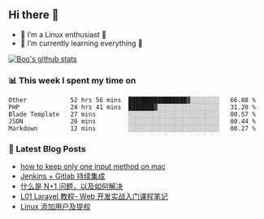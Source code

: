 ## Hi there 👋
* 🔭 I’m a Linux enthusiast 🐧️
* 🏃️ I’m currently learning everything 🏃️

[![Boo's github stats](https://github-readme-stats.vercel.app/api?username=0xAiKang)](https://github.com/anuraghazra/github-readme-stats)

<!-- [![Most Used Langs](https://github-readme-stats.vercel.app/api/top-langs/?username=0xAiKang)](https://github.com/anuraghazra/github-readme-stats) -->

### 📊 This week I spent my time on
<!--START_SECTION:waka-->
```text
Other            52 hrs 56 mins  ████████████████▓░░░░░░░░   66.88 % 
PHP              24 hrs 41 mins  ███████▓░░░░░░░░░░░░░░░░░   31.20 % 
Blade Template   27 mins         ░░░░░░░░░░░░░░░░░░░░░░░░░   00.57 % 
JSON             20 mins         ░░░░░░░░░░░░░░░░░░░░░░░░░   00.44 % 
Markdown         12 mins         ░░░░░░░░░░░░░░░░░░░░░░░░░   00.27 % 
```
<!--END_SECTION:waka-->

### 📕 Latest Blog Posts
<!-- BLOG-POST-LIST:START -->
- [how to keep only one input method on mac](https://www.0x2beace.com/how-to-keep-only-one-input-method-on-mac/)
- [Jenkins + Gitlab 持续集成](https://www.0x2beace.com/jenkins-gitlab-continuous-integration/)
- [什么是 N+1 问题，以及如何解决](https://www.0x2beace.com/what-is-the-n-1-problem-and-how-to-solve-it/)
- [L01 Laravel 教程- Web 开发实战入门课程笔记](https://www.0x2beace.com/laravel-tutorial-notes-for-a-hands-on-introduction-to-web-development/)
- [Linux 添加用户及提权](https://www.0x2beace.com/linux-to-add-users-and-rights/)
<!-- BLOG-POST-LIST:END -->

